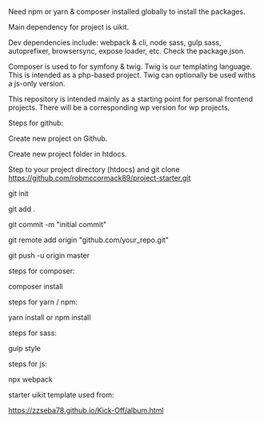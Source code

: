 Need npm or yarn & composer installed globally to install the packages.

Main dependency for project is uikit.

Dev dependencies include: webpack & cli, node sass, gulp sass, autoprefixer, browsersync, expose loader, etc. Check the package.json.

Composer is used to for symfony & twig. Twig is our templating language. This is intended as a php-based project. Twig can optionally be used withs a js-only version.

This repository is intended mainly as a starting point for personal frontend projects. There will be a corresponding wp version for wp projects.

Steps for github:

Create new project on Github.

Create new project folder in htdocs.

Step to your project directory (htdocs) and git clone https://github.com/robmccormack89/project-starter.git

git init

git add .

git commit -m "initial commit"

git remote add origin "github.com/your_repo.git"

git push -u origin master

steps for composer:

composer install

steps for yarn / npm:

yarn install or npm install

steps for sass:

gulp style

steps for js:

npx webpack

starter uikit template used from:

https://zzseba78.github.io/Kick-Off/album.html